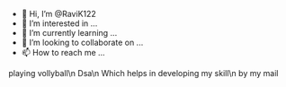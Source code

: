 - 👋 Hi, I’m @RaviK122
- 👀 I’m interested in ...
- 🌱 I’m currently learning ...
- 💞️ I’m looking to collaborate on ...
- 📫 How to reach me ...

<!---
RaviK122/RaviK122 is a ✨ special ✨ repository because its `README.md` (this file) appears on your GitHub profile.
You can click the Preview link to take a look at your changes.
--->
playing vollyball\n
Dsa\n
Which helps in developing my skill\n
by my mail
